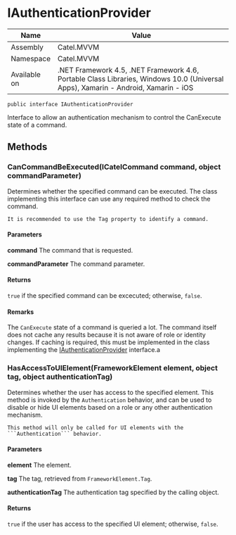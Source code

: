 

# IAuthenticationProvider

Name|Value
---|---
Assembly|Catel.MVVM
Namespace|Catel.MVVM
Available on|.NET Framework 4.5, .NET Framework 4.6, Portable Class Libraries, Windows 10.0 (Universal Apps), Xamarin - Android, Xamarin - iOS

```
public interface IAuthenticationProvider
```

Interface to allow an authentication mechanism to control the CanExecute state of a command.



## Methods

### CanCommandBeExecuted(ICatelCommand command, object commandParameter)

Determines whether the specified command can be executed. The class implementing this interface
    can use any required method to check the command.
    


    It is recommended to use the Tag property to identify a command.

#### Parameters

**command**
The command that is requested.

**commandParameter**
The command parameter.

#### Returns

```true``` if the specified command can be excecuted; otherwise, ```false```.

#### Remarks

The ```CanExecute``` state of a command is queried a lot. The command itself does not cache any results because
    it is not aware of role or identity changes. If caching is required, this must be implemented in the class implementing
    the [IAuthenticationProvider](#) interface.a



### HasAccessToUIElement(FrameworkElement element, object tag, object authenticationTag)

Determines whether the user has access to the specified element. This method is invoked
    by the ```Authentication``` behavior, and can be used to disable or hide UI elements based on a role or any
    other authentication mechanism.
    


    This method will only be called for UI elements with the ```Authentication``` behavior.

#### Parameters

**element**
The element.

**tag**
The tag, retrieved from ```FrameworkElement.Tag```.

**authenticationTag**
The authentication tag specified by the calling object.

#### Returns

```true``` if the user has access to the specified UI element; otherwise, ```false```.



